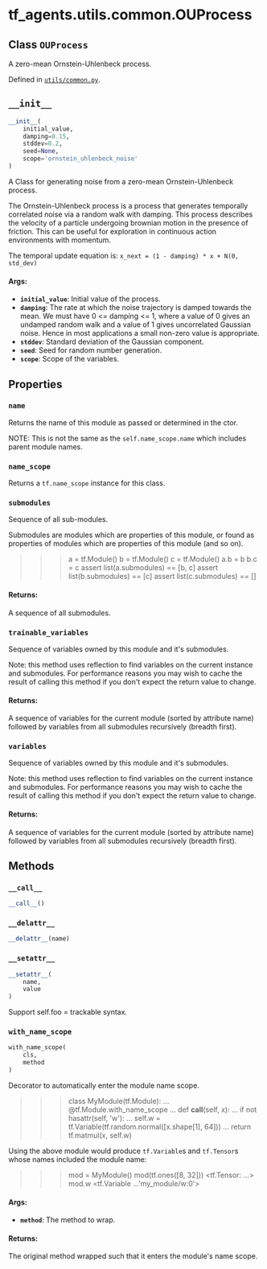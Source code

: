 <div itemscope itemtype="http://developers.google.com/ReferenceObject">
<meta itemprop="name" content="tf_agents.utils.common.OUProcess" />
<meta itemprop="path" content="Stable" />
<meta itemprop="property" content="name"/>
<meta itemprop="property" content="name_scope"/>
<meta itemprop="property" content="submodules"/>
<meta itemprop="property" content="trainable_variables"/>
<meta itemprop="property" content="variables"/>
<meta itemprop="property" content="__call__"/>
<meta itemprop="property" content="__delattr__"/>
<meta itemprop="property" content="__init__"/>
<meta itemprop="property" content="__setattr__"/>
<meta itemprop="property" content="with_name_scope"/>
</div>

# tf_agents.utils.common.OUProcess

## Class `OUProcess`

A zero-mean Ornstein-Uhlenbeck process.





Defined in [`utils/common.py`](https://github.com/tensorflow/agents/tree/master/tf_agents/utils/common.py).

<!-- Placeholder for "Used in" -->


<h2 id="__init__"><code>__init__</code></h2>

``` python
__init__(
    initial_value,
    damping=0.15,
    stddev=0.2,
    seed=None,
    scope='ornstein_uhlenbeck_noise'
)
```

A Class for generating noise from a zero-mean Ornstein-Uhlenbeck process.

The Ornstein-Uhlenbeck process is a process that generates temporally
correlated noise via a random walk with damping. This process describes
the velocity of a particle undergoing brownian motion in the presence of
friction. This can be useful for exploration in continuous action
environments with momentum.

The temporal update equation is:
`x_next = (1 - damping) * x + N(0, std_dev)`

#### Args:

* <b>`initial_value`</b>: Initial value of the process.
* <b>`damping`</b>: The rate at which the noise trajectory is damped towards the
    mean. We must have 0 <= damping <= 1, where a value of 0 gives an
    undamped random walk and a value of 1 gives uncorrelated Gaussian noise.
    Hence in most applications a small non-zero value is appropriate.
* <b>`stddev`</b>: Standard deviation of the Gaussian component.
* <b>`seed`</b>: Seed for random number generation.
* <b>`scope`</b>: Scope of the variables.



## Properties

<h3 id="name"><code>name</code></h3>

Returns the name of this module as passed or determined in the ctor.

NOTE: This is not the same as the `self.name_scope.name` which includes
parent module names.

<h3 id="name_scope"><code>name_scope</code></h3>

Returns a `tf.name_scope` instance for this class.

<h3 id="submodules"><code>submodules</code></h3>

Sequence of all sub-modules.

Submodules are modules which are properties of this module, or found as
properties of modules which are properties of this module (and so on).

>>> a = tf.Module()
>>> b = tf.Module()
>>> c = tf.Module()
>>> a.b = b
>>> b.c = c
>>> assert list(a.submodules) == [b, c]
>>> assert list(b.submodules) == [c]
>>> assert list(c.submodules) == []

#### Returns:

A sequence of all submodules.

<h3 id="trainable_variables"><code>trainable_variables</code></h3>

Sequence of variables owned by this module and it's submodules.

Note: this method uses reflection to find variables on the current instance
and submodules. For performance reasons you may wish to cache the result
of calling this method if you don't expect the return value to change.

#### Returns:

A sequence of variables for the current module (sorted by attribute
name) followed by variables from all submodules recursively (breadth
first).

<h3 id="variables"><code>variables</code></h3>

Sequence of variables owned by this module and it's submodules.

Note: this method uses reflection to find variables on the current instance
and submodules. For performance reasons you may wish to cache the result
of calling this method if you don't expect the return value to change.

#### Returns:

A sequence of variables for the current module (sorted by attribute
name) followed by variables from all submodules recursively (breadth
first).



## Methods

<h3 id="__call__"><code>__call__</code></h3>

``` python
__call__()
```



<h3 id="__delattr__"><code>__delattr__</code></h3>

``` python
__delattr__(name)
```



<h3 id="__setattr__"><code>__setattr__</code></h3>

``` python
__setattr__(
    name,
    value
)
```

Support self.foo = trackable syntax.

<h3 id="with_name_scope"><code>with_name_scope</code></h3>

``` python
with_name_scope(
    cls,
    method
)
```

Decorator to automatically enter the module name scope.

>>> class MyModule(tf.Module):
...   @tf.Module.with_name_scope
...   def __call__(self, x):
...     if not hasattr(self, 'w'):
...       self.w = tf.Variable(tf.random.normal([x.shape[1], 64]))
...     return tf.matmul(x, self.w)

Using the above module would produce `tf.Variable`s and `tf.Tensor`s whose
names included the module name:

>>> mod = MyModule()
>>> mod(tf.ones([8, 32]))
<tf.Tensor: ...>
>>> mod.w
<tf.Variable ...'my_module/w:0'>

#### Args:

* <b>`method`</b>: The method to wrap.


#### Returns:

The original method wrapped such that it enters the module's name scope.



